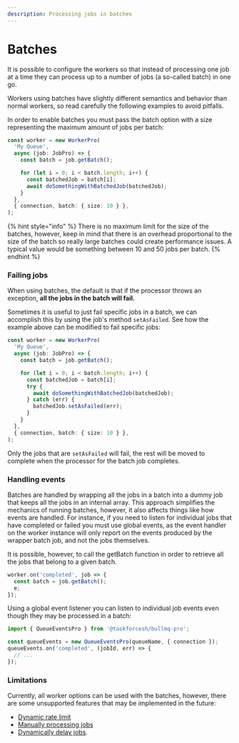 ```yaml
---
description: Processing jobs in batches
---
```


# Batches

It is possible to configure the workers so that instead of processing one job at a time they can process up to a number of jobs (a so-called batch) in one go.

Workers using batches have slightly different semantics and behavior than normal workers, so read carefully the following examples to avoid pitfalls.

In order to enable batches you must pass the batch option with a size representing the maximum amount of jobs per batch:

```typescript
const worker = new WorkerPro(
  'My Queue',
  async (job: JobPro) => {
    const batch = job.getBatch();

    for (let i = 0; i < batch.length; i++) {
      const batchedJob = batch[i];
      await doSomethingWithBatchedJob(batchedJob);
    }
  },
  { connection, batch: { size: 10 } },
);
```

{% hint style="info" %}
There is no maximum limit for the size of the batches, however, keep in mind that there is an overhead proportional to the size of the batch so really large batches could create performance issues. A typical value would be something between 10 and 50 jobs per batch.
{% endhint %}

### Failing jobs

When using batches, the default is that if the processor throws an exception, **all the jobs in the batch will fail.**

Sometimes it is useful to just fail specific jobs in a batch, we can accomplish this by using the job's method `setAsFailed`. See how the example above can be modified to fail specific jobs:

```typescript
const worker = new WorkerPro(
  'My Queue',
  async (job: JobPro) => {
    const batch = job.getBatch();

    for (let i = 0; i < batch.length; i++) {
      const batchedJob = batch[i];
      try {
        await doSomethingWithBatchedJob(batchedJob);
      } catch (err) {
        batchedJob.setAsFailed(err);
      }
    }
  },
  { connection, batch: { size: 10 } },
);
```

Only the jobs that are `setAsFailed` will fail, the rest will be moved to complete when the processor for the batch job completes.

### Handling events

Batches are handled by wrapping all the jobs in a batch into a dummy job that keeps all the jobs in an internal array. This approach simplifies the mechanics of running batches, however, it also affects things like how events are handled. For instance, if you need to listen for individual jobs that have completed or failed you must use global events, as the event handler on the worker instance will only report on the events produced by the wrapper batch job, and not the jobs themselves.

It is possible, however, to call the getBatch function in order to retrieve all the jobs that belong to a given batch.

```typescript
worker.on('completed', job => {
  const batch = job.getBatch();
  e;
});
```

Using a global event listener you can listen to individual job events even though they may be processed in a batch:

```typescript
import { QueueEventsPro } from '@taskforcesh/bullmq-pro';

const queueEvents = new QueueEventsPro(queueName, { connection });
queueEvents.on('completed', (jobId, err) => {
  // ...
});
```

### Limitations

Currently, all worker options can be used with the batches, however, there are some unsupported features that may be implemented in the future:

- [Dynamic rate limit](https://docs.bullmq.io/guide/rate-limiting#manual-rate-limit)
- [Manually processing jobs](https://docs.bullmq.io/patterns/manually-fetching-jobs)
- [Dynamically delay jobs](https://docs.bullmq.io/patterns/process-step-jobs#delaying).
